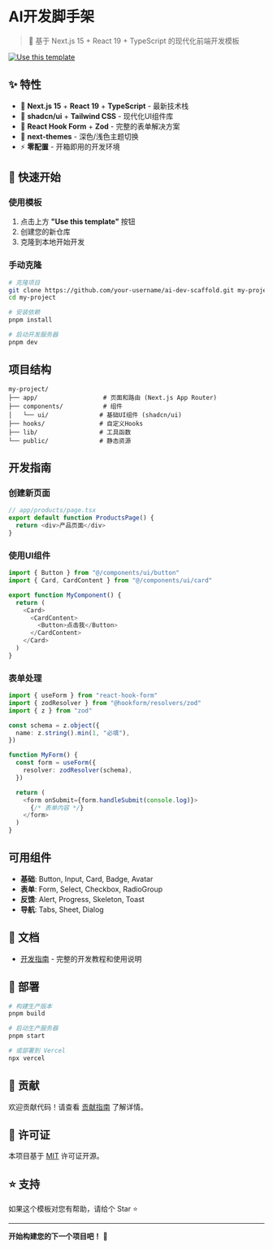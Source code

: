 # AI开发脚手架

> 🚀 基于 Next.js 15 + React 19 + TypeScript 的现代化前端开发模板

[![Use this template](https://img.shields.io/badge/Use%20this%20template-2ea44f?style=for-the-badge)](https://github.com/your-username/ai-dev-scaffold/generate)

## ✨ 特性

- 🚀 **Next.js 15** + **React 19** + **TypeScript** - 最新技术栈
- 🎨 **shadcn/ui** + **Tailwind CSS** - 现代化UI组件库
- 📝 **React Hook Form** + **Zod** - 完整的表单解决方案
- 🌈 **next-themes** - 深色/浅色主题切换
- ⚡ **零配置** - 开箱即用的开发环境

## 🚀 快速开始

### 使用模板

1. 点击上方 **"Use this template"** 按钮
2. 创建您的新仓库
3. 克隆到本地开始开发

### 手动克隆

```bash
# 克隆项目
git clone https://github.com/your-username/ai-dev-scaffold.git my-project
cd my-project

# 安装依赖
pnpm install

# 启动开发服务器
pnpm dev
```

## 项目结构

```text
my-project/
├── app/                  # 页面和路由 (Next.js App Router)
├── components/           # 组件
│   └── ui/              # 基础UI组件 (shadcn/ui)
├── hooks/               # 自定义Hooks
├── lib/                 # 工具函数
└── public/              # 静态资源
```

## 开发指南

### 创建新页面

```typescript
// app/products/page.tsx
export default function ProductsPage() {
  return <div>产品页面</div>
}
```

### 使用UI组件

```typescript
import { Button } from "@/components/ui/button"
import { Card, CardContent } from "@/components/ui/card"

export function MyComponent() {
  return (
    <Card>
      <CardContent>
        <Button>点击我</Button>
      </CardContent>
    </Card>
  )
}
```

### 表单处理

```typescript
import { useForm } from "react-hook-form"
import { zodResolver } from "@hookform/resolvers/zod"
import { z } from "zod"

const schema = z.object({
  name: z.string().min(1, "必填"),
})

function MyForm() {
  const form = useForm({
    resolver: zodResolver(schema),
  })

  return (
    <form onSubmit={form.handleSubmit(console.log)}>
      {/* 表单内容 */}
    </form>
  )
}
```

## 可用组件

- **基础**: Button, Input, Card, Badge, Avatar
- **表单**: Form, Select, Checkbox, RadioGroup
- **反馈**: Alert, Progress, Skeleton, Toast
- **导航**: Tabs, Sheet, Dialog

## 📖 文档

- [开发指南](./docs/development-guide.md) - 完整的开发教程和使用说明

## 🚀 部署

```bash
# 构建生产版本
pnpm build

# 启动生产服务器
pnpm start

# 或部署到 Vercel
npx vercel
```

## 🤝 贡献

欢迎贡献代码！请查看 [贡献指南](./CONTRIBUTING.md) 了解详情。

## 📄 许可证

本项目基于 [MIT](./LICENSE) 许可证开源。

## ⭐ 支持

如果这个模板对您有帮助，请给个 Star ⭐️

---

**开始构建您的下一个项目吧！** 🚀

